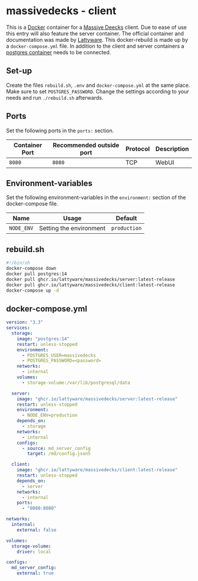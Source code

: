 # massivedecks - client

This is a [Docker](/wiki/docker.md) container for a [Massive Deecks](/wiki/massive_decks.md)
client.
Due to ease of use this entry will also feature the server container.
The official container and documentation was made by
[Lattyware](https://github.com/Lattyware/massivedecks).
This docker-rebuild is made up by a `docker-compose.yml` file.
In addition to the client and server containers a [postgres container](/wiki/docker/postgres.md)
needs to be connected.

## Set-up

Create the files `rebuild.sh`, `.env` and `docker-compose.yml` at the same
place.
Make sure to set `POSTGRES_PASSWORD`.
Change the settings according to your needs and run `./rebuild.sh` afterwards.

## Ports

Set the following ports in the `ports:` section.

| Container Port | Recommended outside port | Protocol | Description |
| -------------- | ------------------------ | -------- | ----------- |
| `8080`         | `8080`                   | TCP      | WebUI       |

## Environment-variables

Set the following environment-variables in the `environment:` section of the
docker-compose file.

| Name        | Usage                   | Default           |
| ----------- | ----------------------- | ----------------- |
| `NODE_ENV`  | Setting the environment | `production`      |

## rebuild.sh

```sh
#!/bin/sh
docker-compose down
docker pull postgres:14
docker pull ghcr.io/lattyware/massivedecks/server:latest-release
docker pull ghcr.io/lattyware/massivedecks/client:latest-release
docker-compose up -d
```

## docker-compose.yml

```yml
version: "3.3"
services:
  storage:
    image: "postgres:14"
    restart: unless-stopped
    environment:
      - POSTGRES_USER=massivedecks
      - POSTGRES_PASSWORD=<password>
    networks:
      - internal
    volumes:
      - storage-volume:/var/lib/postgresql/data

  server:
    image: "ghcr.io/lattyware/massivedecks/server:latest-release"
    restart: unless-stopped
    environment:
      - NODE_ENV=production
    depends_on:
      - storage
    networks:
      - internal
    configs:
      - source: md_server_config
        target: /md/config.json5

  client:
    image: "ghcr.io/lattyware/massivedecks/client:latest-release"
    restart: unless-stopped
    depends_on:
      - server
    networks:
      - internal
    ports:
      - "8080:8080"

networks:
  internal:
    external: false

volumes:
  storage-volume:
    driver: local

configs:
  md_server_config:
    external: true
```
